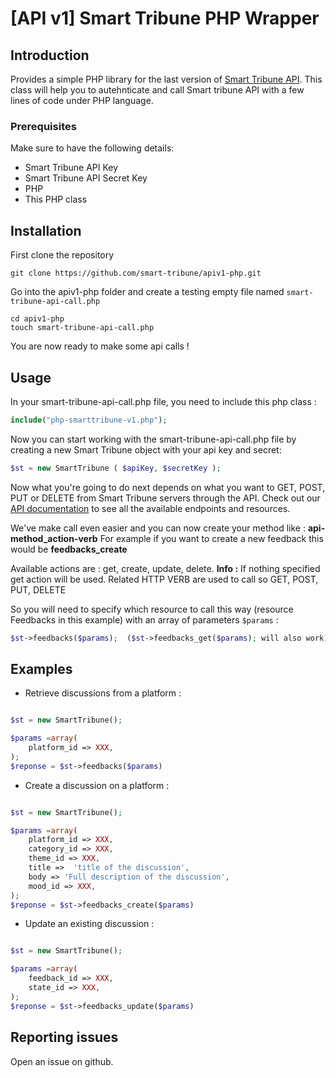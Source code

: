 # [API v1] Smart Tribune PHP Wrapper

## Introduction

Provides a simple PHP library for the last version of [Smart Tribune API](https://www.smart-tribune.com/developpeurs-documentation-ressources/api/).
This class will help you to autehnticate and call Smart tribune API with a few lines of code under PHP language.

### Prerequisites

Make sure to have the following details:
* Smart Tribune API Key
* Smart Tribune API Secret Key
* PHP
* This PHP class

## Installation

First clone the repository
```
git clone https://github.com/smart-tribune/apiv1-php.git
```

Go into the apiv1-php folder and create a testing empty file named ```smart-tribune-api-call.php```
```
cd apiv1-php
touch smart-tribune-api-call.php
```

You are now ready to make some api calls !

## Usage

In your smart-tribune-api-call.php file, you need to include this php class :

```php
include("php-smarttribune-v1.php");
```

Now you can start working with the smart-tribune-api-call.php file by creating a new Smart Tribune object with your api key and secret:
```php
$st = new SmartTribune ( $apiKey, $secretKey );
```

Now what you're going to do next depends on what you want to GET, POST, PUT or DELETE from Smart Tribune servers through the API.
Check out our [API documentation](https://www.smart-tribune.com/developpeurs-documentation-ressources/api/) to see all the available endpoints and resources.

We've make call even easier and you can now create your method like : **api-method_action-verb**
For example if you want to create a new feedback this would be **feedbacks_create**

Available actions are : get, create, update, delete. 
**Info :** If nothing specified get action will be used. 
Related HTTP VERB are used to call so GET, POST, PUT, DELETE


So you will need to specify which resource to call this way (resource Feedbacks in this example) with an array of parameters ```$params``` :
```php
$st->feedbacks($params);  ($st->feedbacks_get($params); will also work)
```

## Examples

- Retrieve discussions from a platform :
```php

$st = new SmartTribune();

$params =array(
    platform_id => XXX,
);
$reponse = $st->feedbacks($params)

```

- Create a discussion on a platform :
```php

$st = new SmartTribune();

$params =array(
  	platform_id => XXX,
  	category_id => XXX,
  	theme_id => XXX,
  	title =>  'title of the discussion',
  	body => 'Full description of the discussion',
  	mood_id => XXX,
);
$reponse = $st->feedbacks_create($params)

```

- Update an existing discussion :
```php

$st = new SmartTribune();

$params =array(
  	feedback_id => XXX,
  	state_id => XXX,
);
$reponse = $st->feedbacks_update($params)

```

## Reporting issues

Open an issue on github.

